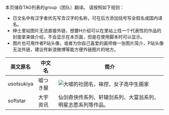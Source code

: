 本页储存TAG列表的group（团队）翻译。
请按照如下规则：
* 日文名中有汉字者优先写含汉字的名称，可在后方添加括号写全假名或国内译名。
* 绅士里站图片无法直接外链，想要H介绍可以在里站上找一个代表性的作品的封面拿来做介绍，不会显示在本页面，但是在使用脚本时可以显示。
* 图片也可用作者P站头像，或者为你自己喜爱的画师做一张图片简介，P站头像无法外链，建议传新浪微博等能方便外链图片的地方。

| 英文原名 | 中文名 | 简介 |
| -------- | ---------------------- | ---------------------------------------- |
| usotsukiya | 嘘つき屋 | ![大嘘的社团名，袜控，女子高中生画家](http://exhentai.org/t/72/3c/723ca0e20e7cbf1b9f83c3a082c37b560de437aa-2602261-1787-2500-jpg_l.jpg) |
| softstar | 大宇资讯 | 仙剑奇侠传系列、轩辕剑系列、大富翁系列、明星志愿系列等作品。 |